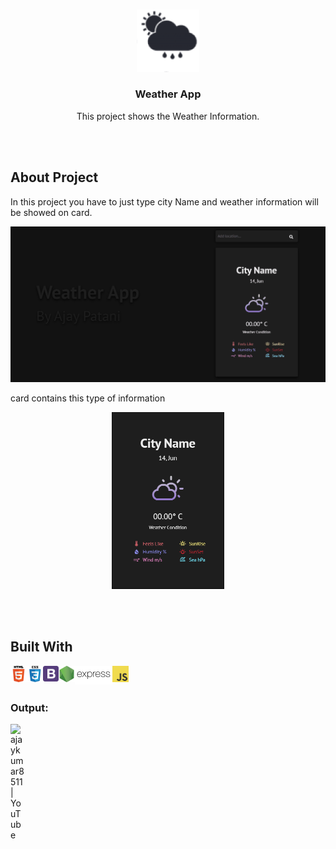 <br />
<p align="center">
  <a href="https://youtu.be/WvCqsdQmMd0">
    <img src="Project_Image\Logo.PNG" alt="logo" width="100" \>
  </a>

  <h3 align="center"> <b>Weather App</b> </h3>

  <p align="center">
    This project shows the Weather Information.
  </p>
</p>
<br/>
<br/>

## About Project   

In this project you have to just type city Name and weather information will be showed on card.

<p align="center">
    <img src="Project_Image\weatherApp.gif" alt="project-ss" width="700px" >
</p>

card contains this type of information

<p align="center">
    <img src="Project_Image\weathercard.PNG" alt="project-ss" width="180px" >
</p>

<br/>
<br/>

## Built With

 <img align="left" alt="HTML5" width="26px" src="https://raw.githubusercontent.com/github/explore/80688e429a7d4ef2fca1e82350fe8e3517d3494d/topics/html/html.png" />

<img align="left" alt="CSS3" width="26px" src="https://raw.githubusercontent.com/github/explore/80688e429a7d4ef2fca1e82350fe8e3517d3494d/topics/css/css.png" />

<img align="left" alt="Exp js" width="25px" src="Project_Image\bootstrap-4.svg" />

<img align="left" alt="Node.js" width="26px" src="https://raw.githubusercontent.com/github/explore/80688e429a7d4ef2fca1e82350fe8e3517d3494d/topics/nodejs/nodejs.png" />

<img align="left" alt="Exp js" width="60px" src="Project_Image\expressjs.svg" />

<img align="left" alt="JavaScript" width="26px" src="https://raw.githubusercontent.com/github/explore/80688e429a7d4ef2fca1e82350fe8e3517d3494d/topics/javascript/javascript.png" />


<br/>
<br/>

### Output:

[<img align="left" alt="ajaykumar8511 | YouTube" width="22px" src="https://cdn.jsdelivr.net/npm/simple-icons@v3/icons/youtube.svg" />][videolink]

[videolink]: https://youtu.be/WvCqsdQmMd0
